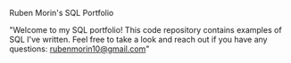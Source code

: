 Ruben Morin's SQL Portfolio

"Welcome to my SQL portfolio! This code repository contains examples of SQL I've written. Feel free to take a look and reach out if you have any questions: rubenmorin10@gmail.com"
